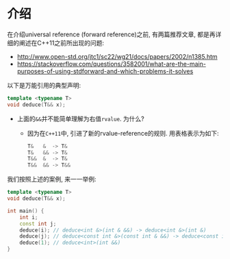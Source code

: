# 介绍

在介绍universal reference (forward reference)之前, 有两篇推荐文章, 都是再详细的阐述在C++11之前所出现的问题:

* http://www.open-std.org/jtc1/sc22/wg21/docs/papers/2002/n1385.htm
* https://stackoverflow.com/questions/3582001/what-are-the-main-purposes-of-using-stdforward-and-which-problems-it-solves

以下是万能引用的典型声明:

```cpp
template <typename T>
void deduce(T&& x);
```

* 上面的`&&`并不能简单理解为右值`rvalue`. 为什么?

  * 因为在`C++11`中, 引进了新的rvalue-reference的规则. 用表格表示为如下:

    ```cpp
    T&   &  -> T&  
    T&   && -> T&  
    T&&  &  -> T&  
    T&&  && -> T&& 
    ```

    
  

我们按照上述的案例, 来一一举例:

```cpp
template <typename T>
void deduce(T&& x);

int main() {
    int i;
    const int j;
    deduce(i); // deduce<int &>(int & &&) -> deduce<int &>(int &)
    deduce(j); // deduce<const int &>(const int & &&) -> deduce<const int &>(const int &)
    deduce(1); // deduce<int>(int &&)
}
```


